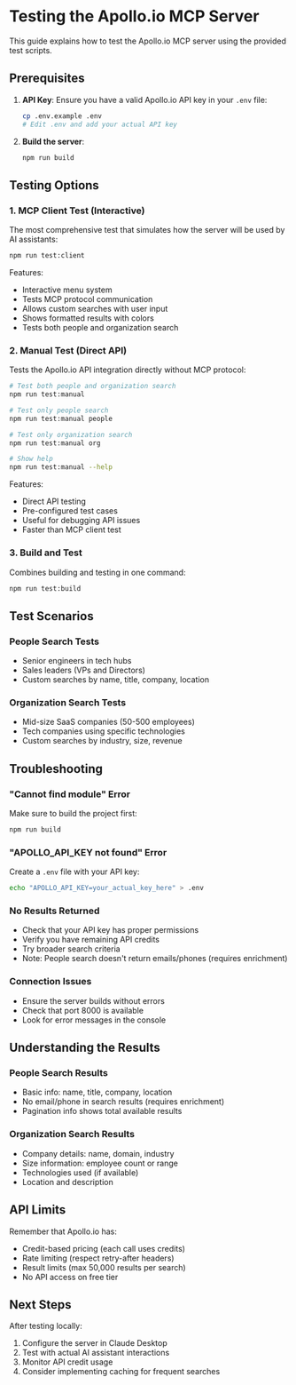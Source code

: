 # Testing the Apollo.io MCP Server

This guide explains how to test the Apollo.io MCP server using the provided test scripts.

## Prerequisites

1. **API Key**: Ensure you have a valid Apollo.io API key in your `.env` file:
   ```bash
   cp .env.example .env
   # Edit .env and add your actual API key
   ```

2. **Build the server**: 
   ```bash
   npm run build
   ```

## Testing Options

### 1. MCP Client Test (Interactive)

The most comprehensive test that simulates how the server will be used by AI assistants:

```bash
npm run test:client
```

Features:
- Interactive menu system
- Tests MCP protocol communication
- Allows custom searches with user input
- Shows formatted results with colors
- Tests both people and organization search

### 2. Manual Test (Direct API)

Tests the Apollo.io API integration directly without MCP protocol:

```bash
# Test both people and organization search
npm run test:manual

# Test only people search
npm run test:manual people

# Test only organization search
npm run test:manual org

# Show help
npm run test:manual --help
```

Features:
- Direct API testing
- Pre-configured test cases
- Useful for debugging API issues
- Faster than MCP client test

### 3. Build and Test

Combines building and testing in one command:

```bash
npm run test:build
```

## Test Scenarios

### People Search Tests
- Senior engineers in tech hubs
- Sales leaders (VPs and Directors)
- Custom searches by name, title, company, location

### Organization Search Tests
- Mid-size SaaS companies (50-500 employees)
- Tech companies using specific technologies
- Custom searches by industry, size, revenue

## Troubleshooting

### "Cannot find module" Error
Make sure to build the project first:
```bash
npm run build
```

### "APOLLO_API_KEY not found" Error
Create a `.env` file with your API key:
```bash
echo "APOLLO_API_KEY=your_actual_key_here" > .env
```

### No Results Returned
- Check that your API key has proper permissions
- Verify you have remaining API credits
- Try broader search criteria
- Note: People search doesn't return emails/phones (requires enrichment)

### Connection Issues
- Ensure the server builds without errors
- Check that port 8000 is available
- Look for error messages in the console

## Understanding the Results

### People Search Results
- Basic info: name, title, company, location
- No email/phone in search results (requires enrichment)
- Pagination info shows total available results

### Organization Search Results
- Company details: name, domain, industry
- Size information: employee count or range
- Technologies used (if available)
- Location and description

## API Limits

Remember that Apollo.io has:
- Credit-based pricing (each call uses credits)
- Rate limiting (respect retry-after headers)
- Result limits (max 50,000 results per search)
- No API access on free tier

## Next Steps

After testing locally:
1. Configure the server in Claude Desktop
2. Test with actual AI assistant interactions
3. Monitor API credit usage
4. Consider implementing caching for frequent searches